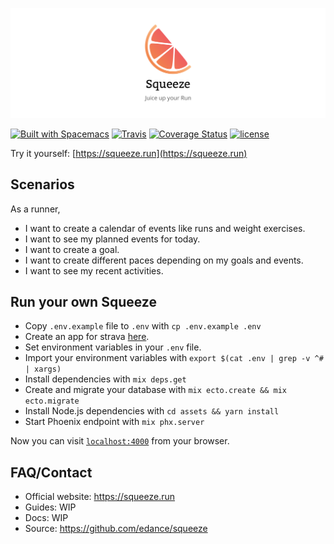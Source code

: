![Squeeze](https://github.com/edance/art/blob/master/squeeze/repo-banner.png)

[![Built with Spacemacs](https://cdn.rawgit.com/syl20bnr/spacemacs/442d025779da2f62fc86c2082703697714db6514/assets/spacemacs-badge.svg)](http://spacemacs.org)
[![Travis](https://img.shields.io/travis/edance/squeeze.svg)](https://travis-ci.org/edance/squeeze)
[![Coverage Status](https://coveralls.io/repos/github/edance/squeeze/badge.svg)](https://coveralls.io/github/edance/squeeze)
[![license](https://img.shields.io/github/license/edance/squeeze.svg)](https://github.com/edance/squeeze/blob/master/LICENSE.md)

Try it yourself: [https://squeeze.run](https://squeeze.run)

## Scenarios

As a runner,

- I want to create a calendar of events like runs and weight exercises.
- I want to see my planned events for today.
- I want to create a goal.
- I want to create different paces depending on my goals and events.
- I want to see my recent activities.

## Run your own Squeeze

  * Copy `.env.example` file to `.env` with `cp .env.example .env`
  * Create an app for strava [here](https://developers.strava.com).
  * Set environment variables in your `.env` file.
  * Import your environment variables with `export $(cat .env | grep -v ^# | xargs)`
  * Install dependencies with `mix deps.get`
  * Create and migrate your database with `mix ecto.create && mix ecto.migrate`
  * Install Node.js dependencies with `cd assets && yarn install`
  * Start Phoenix endpoint with `mix phx.server`

Now you can visit [`localhost:4000`](http://localhost:4000) from your browser.

## FAQ/Contact

  * Official website: https://squeeze.run
  * Guides: WIP
  * Docs: WIP
  * Source: https://github.com/edance/squeeze
